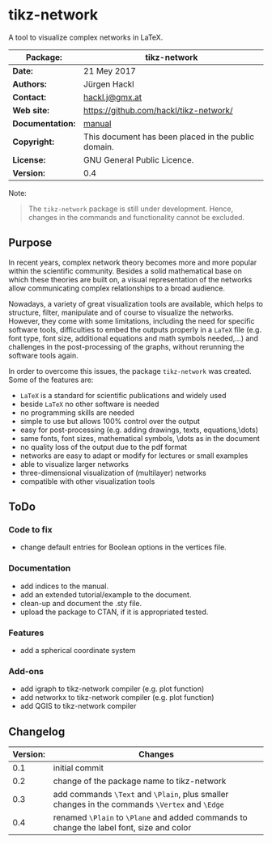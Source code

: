 # tikz-network
A tool to visualize complex networks in LaTeX.

| Package:           | tikz-network |
| ------------------ | ----------- |
| **Date:**          | 21 Mey 2017 |
| **Authors:**       | Jürgen Hackl |
| **Contact:**       | hackl.j@gmx.at |
| **Web site:**      | https://github.com/hackl/tikz-network/ |
| **Documentation:** | [manual](https://github.com/hackl/tikz-network/blob/master/manual.pdf) |
| **Copyright:**     | This document has been placed in the public domain. |
| **License:**       | GNU General Public Licence. |
| **Version:**       | 0.4 |

Note:

> The `tikz-network` package is still under development. Hence, changes in the commands and functionality cannot be excluded.


## Purpose

In recent years, complex network theory becomes more and more popular within the scientific community. Besides a solid mathematical base on which these theories are built on, a visual representation of the networks allow communicating complex relationships to a broad audience.

Nowadays, a variety of great visualization tools are available, which helps to structure, filter, manipulate and of course to visualize the networks. However, they come with some limitations, including the need for specific software tools, difficulties to embed the outputs properly in a `LaTeX` file (e.g. font type, font size, additional equations and math symbols needed,...) and challenges in the post-processing of the graphs, without rerunning the software tools again.

In order to overcome this issues, the package `tikz-network` was created. Some of the features are:

- `LaTeX` is a standard for scientific publications and widely used
- beside `LaTeX` no other software is needed
- no programming skills are needed
- simple to use but allows 100% control over the output
- easy for post-processing (e.g. adding drawings, texts, equations,\dots)
- same fonts, font sizes, mathematical symbols, \dots as in the document
- no quality loss of the output due to the pdf format
- networks are easy to adapt or modify for lectures or small examples
- able to visualize larger networks
- three-dimensional visualization of (multilayer) networks
- compatible with other visualization tools

## ToDo

### Code to fix
- change default entries for Boolean options in the vertices file.

### Documentation
- add indices to the manual.
- add an extended tutorial/example to the document.
- clean-up and document the .sty file.
- upload the package to CTAN, if it is appropriated tested.


### Features
- add a spherical coordinate system

### Add-ons
- add igraph to tikz-network compiler (e.g. plot function)
- add networkx to tikz-network compiler (e.g. plot function)
- add QGIS to tikz-network compiler


## Changelog
| Version:           | Changes |
| ------------------ | ----------- |
| 0.1                | initial commit |
| 0.2                | change of the package name to tikz-network |
| 0.3                | add commands `\Text` and `\Plain`, plus smaller changes in the commands `\Vertex` and `\Edge`|
| 0.4                | renamed `\Plain` to `\Plane` and added commands to change the label font, size and color |
